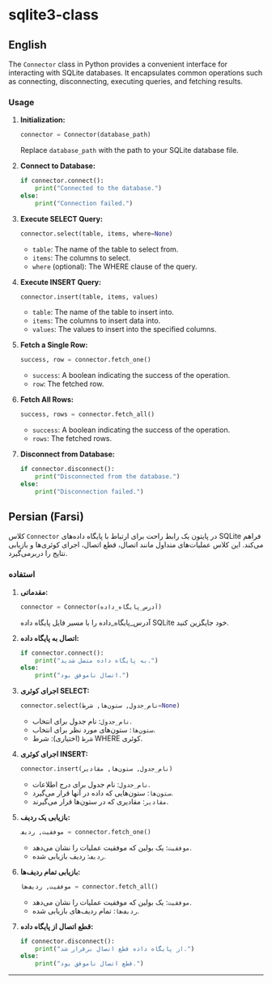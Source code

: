 # sqlite3-class

## English

The `Connector` class in Python provides a convenient interface for interacting with SQLite databases. It encapsulates common operations such as connecting, disconnecting, executing queries, and fetching results.

### Usage

1. **Initialization:**
   ```python
   connector = Connector(database_path)
   ```
   Replace `database_path` with the path to your SQLite database file.

2. **Connect to Database:**
   ```python
   if connector.connect():
       print("Connected to the database.")
   else:
       print("Connection failed.")
   ```

3. **Execute SELECT Query:**
   ```python
   connector.select(table, items, where=None)
   ```
   - `table`: The name of the table to select from.
   - `items`: The columns to select.
   - `where` (optional): The WHERE clause of the query.

4. **Execute INSERT Query:**
   ```python
   connector.insert(table, items, values)
   ```
   - `table`: The name of the table to insert into.
   - `items`: The columns to insert data into.
   - `values`: The values to insert into the specified columns.

5. **Fetch a Single Row:**
   ```python
   success, row = connector.fetch_one()
   ```
   - `success`: A boolean indicating the success of the operation.
   - `row`: The fetched row.

6. **Fetch All Rows:**
   ```python
   success, rows = connector.fetch_all()
   ```
   - `success`: A boolean indicating the success of the operation.
   - `rows`: The fetched rows.

7. **Disconnect from Database:**
   ```python
   if connector.disconnect():
       print("Disconnected from the database.")
   else:
       print("Disconnection failed.")
   ```

## Persian (Farsi)

کلاس `Connector` در پایتون یک رابط راحت برای ارتباط با پایگاه داده‌های SQLite فراهم می‌کند. این کلاس عملیات‌های متداول مانند اتصال، قطع اتصال، اجرای کوئری‌ها و بازیابی نتایج را دربرمی‌گیرد.

### استفاده

1. **مقدماتی:**
   ```python
   connector = Connector(آدرس_پایگاه_داده)
   ```
   آدرس_پایگاه_داده را با مسیر فایل پایگاه داده SQLite خود جایگزین کنید.

2. **اتصال به پایگاه داده:**
   ```python
   if connector.connect():
       print("به پایگاه داده متصل شدید.")
   else:
       print("اتصال ناموفق بود.")
   ```

3. **اجرای کوئری SELECT:**
   ```python
   connector.select(نام_جدول, ستون‌ها, شرط=None)
   ```
   - `نام_جدول`: نام جدول برای انتخاب.
   - `ستون‌ها`: ستون‌های مورد نظر برای انتخاب.
   - `شرط` (اختیاری): شرط WHERE کوئری.

4. **اجرای کوئری INSERT:**
   ```python
   connector.insert(نام_جدول, ستون‌ها, مقادیر)
   ```
   - `نام_جدول`: نام جدول برای درج اطلاعات.
   - `ستون‌ها`: ستون‌هایی که داده در آنها قرار می‌گیرد.
   - `مقادیر`: مقادیری که در ستون‌ها قرار می‌گیرند.

5. **بازیابی یک ردیف:**
   ```python
   موفقیت, ردیف = connector.fetch_one()
   ```
   - `موفقیت`: یک بولین که موفقیت عملیات را نشان می‌دهد.
   - `ردیف`: ردیف بازیابی شده.

6. **بازیابی تمام ردیف‌ها:**
   ```python
   موفقیت, ردیف‌ها = connector.fetch_all()
   ```
   - `موفقیت`: یک بولین که موفقیت عملیات را نشان می‌دهد.
   - `ردیف‌ها`: تمام ردیف‌های بازیابی شده.

7. **قطع اتصال از پایگاه داده:**
   ```python
   if connector.disconnect():
       print("از پایگاه داده قطع اتصال برقرار شد.")
   else:
       print("قطع اتصال ناموفق بود.")
   ```

---
